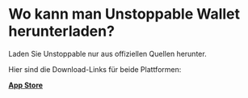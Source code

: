 # Wo kann man Unstoppable Wallet herunterladen?

Laden Sie Unstoppable nur aus offiziellen Quellen herunter.

Hier sind die Download-Links für beide Plattformen:

[**App Store**](https://apps.apple.com/app/bank-bitcoin-wallet/id1447619907)
